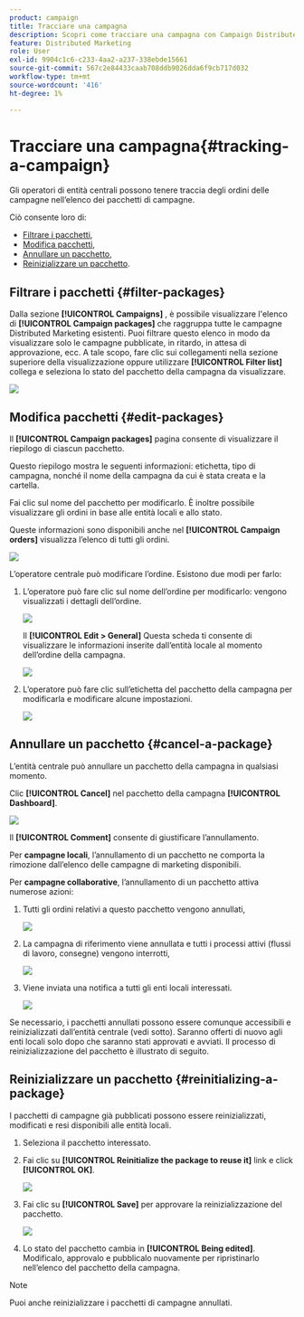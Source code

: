 ```yaml
---
product: campaign
title: Tracciare una campagna
description: Scopri come tracciare una campagna con Campaign Distributed Marketing
feature: Distributed Marketing
role: User
exl-id: 9904c1c6-c233-4aa2-a237-338ebde15661
source-git-commit: 567c2e84433caab708ddb9026dda6f9cb717d032
workflow-type: tm+mt
source-wordcount: '416'
ht-degree: 1%

---
```


# Tracciare una campagna{#tracking-a-campaign}



Gli operatori di entità centrali possono tenere traccia degli ordini delle campagne nell’elenco dei pacchetti di campagne.

Ciò consente loro di:

* [Filtrare i pacchetti](#filter-packages),
* [Modifica pacchetti](#edit-packages),
* [Annullare un pacchetto](#cancel-a-package),
* [Reinizializzare un pacchetto](#reinitializing-a-package).

## Filtrare i pacchetti {#filter-packages}

Dalla sezione **[!UICONTROL Campaigns]** , è possibile visualizzare l&#39;elenco di **[!UICONTROL Campaign packages]** che raggruppa tutte le campagne Distributed Marketing esistenti. Puoi filtrare questo elenco in modo da visualizzare solo le campagne pubblicate, in ritardo, in attesa di approvazione, ecc. A tale scopo, fare clic sui collegamenti nella sezione superiore della visualizzazione oppure utilizzare **[!UICONTROL Filter list]** collega e seleziona lo stato del pacchetto della campagna da visualizzare.

![](assets/mkg_dist_catalog_filter.png)

## Modifica pacchetti {#edit-packages}

Il **[!UICONTROL Campaign packages]** pagina consente di visualizzare il riepilogo di ciascun pacchetto.

Questo riepilogo mostra le seguenti informazioni: etichetta, tipo di campagna, nonché il nome della campagna da cui è stata creata e la cartella.

Fai clic sul nome del pacchetto per modificarlo. È inoltre possibile visualizzare gli ordini in base alle entità locali e allo stato.

Queste informazioni sono disponibili anche nel **[!UICONTROL Campaign orders]** visualizza l’elenco di tutti gli ordini.

![](assets/mkg_dist_catalog_op_command_details.png)

L’operatore centrale può modificare l’ordine. Esistono due modi per farlo:

1. L’operatore può fare clic sul nome dell’ordine per modificarlo: vengono visualizzati i dettagli dell’ordine.

   ![](assets/mkg_dist_catalog_op_command_edit1.png)

   Il **[!UICONTROL Edit > General]** Questa scheda ti consente di visualizzare le informazioni inserite dall’entità locale al momento dell’ordine della campagna.

   ![](assets/mkg_dist_catalog_op_command_edit1a.png)

1. L’operatore può fare clic sull’etichetta del pacchetto della campagna per modificarla e modificare alcune impostazioni.

   ![](assets/mkg_dist_catalog_op_command_edit2.png)

## Annullare un pacchetto {#cancel-a-package}

L’entità centrale può annullare un pacchetto della campagna in qualsiasi momento.

Clic **[!UICONTROL Cancel]** nel pacchetto della campagna **[!UICONTROL Dashboard]**.

![](assets/mkg_dist_cancel_op_from_dashboard.png)

Il **[!UICONTROL Comment]** consente di giustificare l’annullamento.

Per **campagne locali**, l’annullamento di un pacchetto ne comporta la rimozione dall’elenco delle campagne di marketing disponibili.

Per **campagne collaborative**, l’annullamento di un pacchetto attiva numerose azioni:

1. Tutti gli ordini relativi a questo pacchetto vengono annullati,

   ![](assets/mkg_dist_mutual_op_cancelled.png)

1. La campagna di riferimento viene annullata e tutti i processi attivi (flussi di lavoro, consegne) vengono interrotti,

   ![](assets/mkg_dist_mutual_op_cancelled1.png)

1. Viene inviata una notifica a tutti gli enti locali interessati.

   ![](assets/mkg_dist_mutual_op_cancelled2.png)

Se necessario, i pacchetti annullati possono essere comunque accessibili e reinizializzati dall’entità centrale (vedi sotto). Saranno offerti di nuovo agli enti locali solo dopo che saranno stati approvati e avviati. Il processo di reinizializzazione del pacchetto è illustrato di seguito.

## Reinizializzare un pacchetto {#reinitializing-a-package}

I pacchetti di campagne già pubblicati possono essere reinizializzati, modificati e resi disponibili alle entità locali.

1. Seleziona il pacchetto interessato.
1. Fai clic su **[!UICONTROL Reinitialize the package to reuse it]** link e click **[!UICONTROL OK]**.

   ![](assets/mkg_dist_mutual_op_reinit.png)

1. Fai clic su **[!UICONTROL Save]** per approvare la reinizializzazione del pacchetto.

   ![](assets/mkg_dist_mutual_op_reinit2.png)

1. Lo stato del pacchetto cambia in **[!UICONTROL Being edited]**. Modificalo, approvalo e pubblicalo nuovamente per ripristinarlo nell’elenco del pacchetto della campagna.

>[!NOTE]
>
>Puoi anche reinizializzare i pacchetti di campagne annullati.
